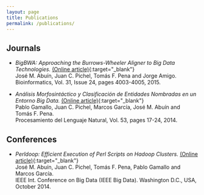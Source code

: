 ```yaml
---
layout: page
title: Publications
permalink: /publications/
---
```


## Journals ##

* _BigBWA: Approaching the Burrows-Wheeler Aligner to Big Data Technologies._ [(Online article)](http://dx.doi.org/10.1093/bioinformatics/btv506){:target="_blank"}  
José M. Abuín, Juan C. Pichel, Tomás F. Pena and Jorge Amigo.  
Bioinformatics, Vol. 31, Issue 24, pages 4003-4005, 2015.

* _Análisis Morfosintáctico y Clasificación de Entidades Nombradas en un Entorno Big Data._ [(Online article)](http://journal.sepln.org/sepln/ojs/ojs/index.php/pln/article/view/5046){:target="_blank"}  
Pablo Gamallo, Juan C. Pichel, Marcos García, José M. Abuín and Tomás F. Pena.  
Procesamiento del Lenguaje Natural, Vol. 53, pages 17-24, 2014.

## Conferences ##

* _Perldoop: Efficient Execution of Perl Scripts on Hadoop Clusters._ [(Online article)](http://dx.doi.org/10.1109/BigData.2014.7004303){:target="_blank"}  
José M. Abuín, Juan C. Pichel, Tomás F. Pena, Pablo Gamallo and Marcos García.  
IEEE Int. Conference on Big Data (IEEE Big Data). Washington D.C., USA, October 2014.

